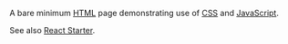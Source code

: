A bare minimum [HTML](https://en.wikipedia.org/wiki/HTML) page demonstrating use of [CSS](https://en.wikipedia.org/wiki/CSS) and [JavaScript](https://en.wikipedia.org/wiki/JavaScript).

See also [React Starter](https://beta.vizhub.com/curran/c3b14112dae34ef395999cef5783324f).
